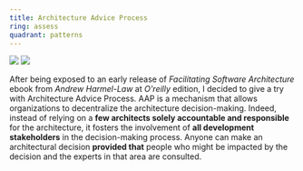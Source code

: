 ```yaml
---
title: Architecture Advice Process
ring: assess
quadrant: patterns
---
```


[![](https://img.shields.io/badge/facilitating%20software%20architecture-0c7cba?logo=gitbook&logoColor=000&style=flat)](https://learning.oreilly.com/library/view/facilitating-software-architecture/9781098151850/)
[![](https://img.shields.io/badge/andrew%20harmel%20law-834187?logo=ubuntu&logoColor=000&style=flat)](https://www.linkedin.com/in/andrewharmellaw/)

After being exposed to an early release of *Facilitating Software Architecture* ebook from *Andrew Harmel-Law* at *O'reilly* edition, I decided to give a try with Architecture Advice Process. AAP is a mechanism that allows organizations to decentralize the architecture decision-making. Indeed, instead of relying on a **few architects solely accountable and responsible** for the architecture, it fosters the involvement of **all development stakeholders** in the decision-making process. Anyone can make an architectural decision **provided that** people who might be impacted by the decision and the experts in that area are consulted.